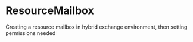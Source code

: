 # ResourceMailbox
Creating a resource mailbox in hybrid exchange environment, then setting permissions needed
